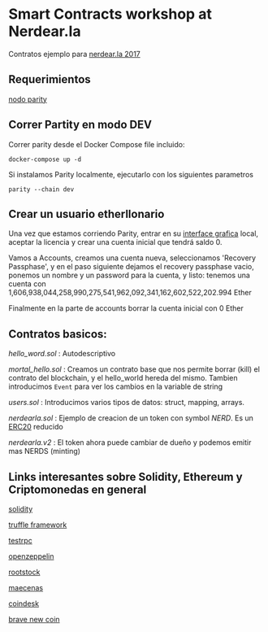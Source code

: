 # Smart Contracts workshop at Nerdear.la

Contratos ejemplo para [nerdear.la 2017](https://nerdear.la)

## Requerimientos
[nodo parity](https://github.com/paritytech/parity)

## Correr Partity en modo DEV

Correr parity desde el Docker Compose file incluido:

`docker-compose up -d`

Si instalamos Parity localmente, ejecutarlo con los siguientes parametros

`parity --chain dev`

## Crear un usuario etherllonario

Una vez que estamos corriendo Parity, entrar en su [interface grafica](http://127.0.0.1:8180) local,
aceptar la licencia y crear una cuenta inicial que tendrá saldo 0.

Vamos a Accounts, creamos una cuenta nueva, seleccionamos 'Recovery Passphase', y en el paso siguiente
dejamos el recovery passphase vacio, ponemos un nombre y un password para la cuenta, y listo:
tenemos una cuenta con 1,606,938,044,258,990,275,541,962,092,341,162,602,522,202.994 Ether

Finalmente en la parte de accounts borrar la cuenta inicial con 0 Ether

## Contratos basicos:

*hello_word.sol*   : Autodescriptivo

*mortal_hello.sol* : Creamos un contrato base que nos permite borrar (kill) el contrato del blockchain, y el hello_world hereda del mismo. Tambien introducimos `Event` para ver los cambios en la variable de string

*users.sol*     : Introducimos varios tipos de datos: struct, mapping, arrays.

*nerdearla.sol* : Ejemplo de creacion de un token con symbol *NERD*. Es un [ERC20](https://theethereum.wiki/w/index.php/ERC20_Token_Standard) reducido

*nerdearla.v2*  : El token ahora puede cambiar de dueño y podemos emitir mas NERDS (minting)


## Links interesantes sobre Solidity, Ethereum y Criptomonedas en general
[solidity](https://solidity.readthedocs.io/en/latest/index.html)

[truffle framework](http://truffleframework.com/)

[testrpc](https://github.com/ethereumjs/testrpc)

[openzeppelin](https://github.com/OpenZeppelin/zeppelin-solidity)

[rootstock](http://rsk.co/)

[maecenas](http://maecenas.co/)

[coindesk](http://www.coindesk.com/)

[brave new coin](https://bravenewcoin.com)
